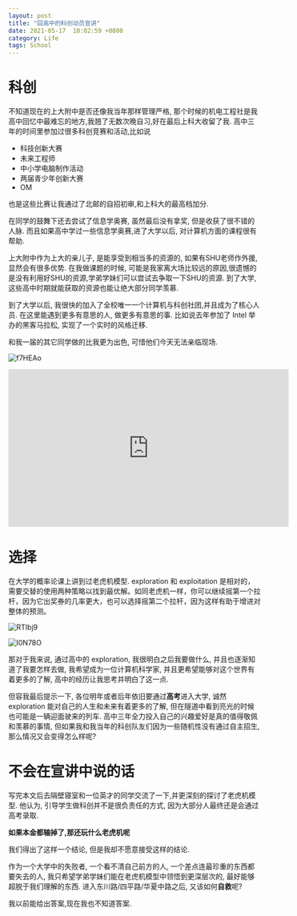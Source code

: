```yaml
---
layout: post
title: "回高中的科创动员宣讲"
date: 2021-05-17  10:02:59 +0800
category: Life
tags: School
---
```


# 科创

不知道现在的上大附中是否还像我当年那样管理严格, 那个时候的机电工程社是我高中回忆中最难忘的地方,我翘了无数次晚自习,好在最后上科大收留了我.  高中三年的时间里参加过很多科创竞赛和活动,比如说

- 科技创新大赛
- 未来工程师
- 中小学电脑制作活动
- 两届青少年创新大赛
- OM

也是这些比赛让我通过了北邮的自招初审,和上科大的最高档加分. 

在同学的鼓舞下还去尝试了信息学奥赛, 虽然最后没有拿奖, 但是收获了很不错的人脉. 而且如果高中学过一些信息学奥赛,进了大学以后, 对计算机方面的课程很有帮助.

上大附中作为上大的亲儿子, 是能享受到相当多的资源的, 如果有SHU老师作外援, 显然会有很多优势. 在我做课题的时候, 可能是我家离大场比较远的原因,很遗憾的是没有利用好SHU的资源,学弟学妹们可以尝试去争取一下SHU的资源. 到了大学, 这些高中时期就能获取的资源也能让绝大部分同学羡慕.

到了大学以后, 我很快的加入了全校唯一一个计算机与科创社团,并且成为了核心人员. 在这里能遇到更多有意思的人, 做更多有意思的事. 比如说去年参加了 Intel 举办的黑客马拉松, 实现了一个实时的风格迁移.

和我一届的其它同学做的比我更为出色, 可惜他们今天无法亲临现场. 

![f7HEAo](https://oss.aaaab3n.moe/uPic/f7HEAo.png)

<iframe width="560" height="315" src="https://www.youtube-nocookie.com/embed/TXjWvf2tOGk" frameborder="0" allow="accelerometer; autoplay; clipboard-write; encrypted-media; gyroscope; picture-in-picture" allowfullscreen></iframe>

# 选择

在大学的概率论课上讲到过老虎机模型. exploration 和 exploitation 是相对的，需要交替的使用两种策略以找到最优解。如同老虎机一样，你可以继续摇第一个拉杆，因为它出奖券的几率更大，也可以选择摇第二个拉杆，因为这样有助于增进对整体的预测。

![RTIbj9](https://oss.aaaab3n.moe/uPic/RTIbj9.png)

![I0N78O](https://oss.aaaab3n.moe/uPic/I0N78O.png)

那对于我来说, 通过高中的 exploration, 我很明白之后我要做什么, 并且也逐渐知道了我要怎样去做, 我希望成为一位计算机科学家, 并且更希望能够对这个世界有着更多的了解, 高中的经历让我思考并明白了这一点.

但容我最后提示一下, 各位明年或者后年依旧要通过**高考**进入大学, 诚然 exploration 能对自己的人生和未来有着更多的了解, 但在隧道中看到亮光的时候也可能是一辆迎面驶来的列车. 高中三年全力投入自己的兴趣爱好是真的值得敬佩和羡慕的事情, 但如果我和我当年的科创队友们因为一些随机性没有通过自主招生, 那么情况又会变得怎么样呢?

# 不会在宣讲中说的话

写完本文后去隔壁寝室和一位英才的同学交流了一下,并更深刻的探讨了老虎机模型. 他认为, 引导学生做科创并不是很负责任的方式, 因为大部分人最终还是会通过高考录取. 

**如果本金都输掉了,那还玩什么老虎机呢**

我们得出了这样一个结论, 但是我却不愿意接受这样的结论.

作为一个大学中的失败者, 一个看不清自己前方的人, 一个差点连最珍重的东西都要失去的人, 我只希望学弟学妹们能在老虎机模型中领悟到更深层次的, 最好能够超脱于我们理解的东西. 进入东川路/四平路/华夏中路之后, 又该如何**自救**呢?

我以前能给出答案,现在我也不知道答案.